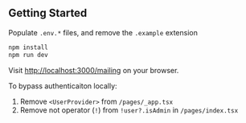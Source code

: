 ## Getting Started

Populate `.env.*` files, and remove the `.example` extension

```bash
npm install
npm run dev
```

Visit [http://localhost:3000/mailing](http://localhost:3000/mailing) on your browser.

To bypass authenticaiton locally:
1. Remove `<UserProvider>` from `/pages/_app.tsx`
2. Remove not operator (`!`) from `!user?.isAdmin` in `/pages/index.tsx`
